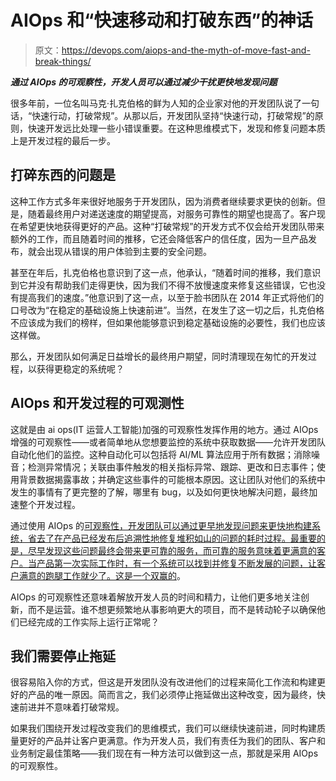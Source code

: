 # AIOps 和“快速移动和打破东西”的神话

> 原文：<https://devops.com/aiops-and-the-myth-of-move-fast-and-break-things/>

***通过 AIOps 的可观察性，开发人员可以通过减少干扰更快地发现问题***

很多年前，一位名叫马克·扎克伯格的鲜为人知的企业家对他的开发团队说了一句话，“快速行动，打破常规”。从那以后，开发团队坚持“快速行动，打破常规”的原则，快速开发远比处理一些小错误重要。在这种思维模式下，发现和修复问题本质上是开发过程的最后一步。

## 打碎东西的问题是

这种工作方式多年来很好地服务于开发团队，因为消费者继续要求更快的创新。但是，随着最终用户对递送速度的期望提高，对服务可靠性的期望也提高了。客户现在希望更快地获得更好的产品。这种“打破常规”的开发方式不仅会给开发团队带来额外的工作，而且随着时间的推移，它还会降低客户的信任度，因为一旦产品发布，就会出现从错误的用户体验到主要的安全问题。

甚至在年后，扎克伯格也意识到了这一点，他承认，“随着时间的推移，我们意识到它并没有帮助我们走得更快，因为我们不得不放慢速度来修复这些错误，它也没有提高我们的速度。”他意识到了这一点，以至于脸书团队在 2014 年正式将他们的口号改为“在稳定的基础设施上快速前进”。当然，在发生了这一切之后，扎克伯格不应该成为我们的榜样，但如果他能够意识到稳定基础设施的必要性，我们也应该这样做。

那么，开发团队如何满足日益增长的最终用户期望，同时清理现在匆忙的开发过程，以获得更稳定的系统呢？

## AIOps 和开发过程的可观测性

这就是由 ai ops(IT 运营人工智能)加强的可观察性发挥作用的地方。通过 AIOps 增强的可观察性——或者简单地从您想要监控的系统中获取数据——允许开发团队自动化他们的监控。这种自动化可以包括将 AI/ML 算法应用于所有数据；消除噪音；检测异常情况；关联由事件触发的相关指标异常、跟踪、更改和日志事件；使用背景数据揭露事故；并确定这些事件的可能根本原因。这让团队对他们的系统中发生的事情有了更完整的了解，哪里有 bug，以及如何更快地解决问题，最终加速整个开发过程。

通过使用 AIOps 的[可观察性，开发团队可以通过更早地发现问题来更快地构建系统，省去了在产品已经发布后追溯性地修复堆积如山的问题的耗时过程。最重要的是，尽早发现这些问题最终会带来更可靠的服务，而可靠的服务意味着更满意的客户。当产品第一次实际工作时，有一个系统可以找到并修复不断发展的问题，让客户满意的跑腿工作就少了。这是一个双赢的](https://www.moogsoft.com/blog/aiops/it-ops-observability)。

AIOps 的可观察性还意味着解放开发人员的时间和精力，让他们更多地关注创新，而不是运营。谁不想更频繁地从事影响更大的项目，而不是转动轮子以确保他们已经完成的工作实际上运行正常呢？

## 我们需要停止拖延

很容易陷入你的方式，但这是开发团队没有改进他们的过程来简化工作流和构建更好的产品的唯一原因。简而言之，我们必须停止拖延做出这种改变，因为最终，快速前进并不意味着打破常规。

如果我们围绕开发过程改变我们的思维模式，我们可以继续快速前进，同时构建质量更好的产品并让客户更满意。作为开发人员，我们有责任为我们的团队、客户和业务制定最佳策略——我们现在有一种方法可以做到这一点，那就是采用 AIOps 的可观察性。